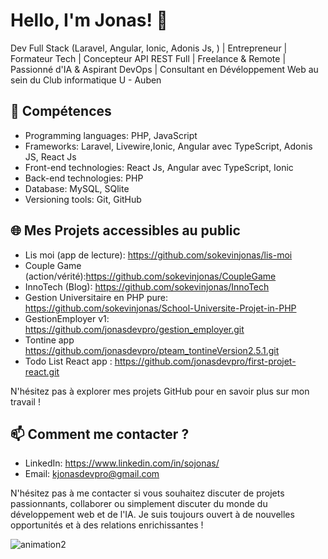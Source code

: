 # Hello, I'm Jonas! 👋

Dev Full Stack (Laravel, Angular, Ionic, Adonis Js, ) | Entrepreneur | Formateur Tech | Concepteur API REST Full | Freelance & Remote | Passionné d'IA & Aspirant DevOps | Consultant en Dévéloppement Web au sein du Club informatique U - Auben

## 🚀 Compétences
- Programming languages: PHP, JavaScript
- Frameworks: Laravel, Livewire,Ionic, Angular avec TypeScript, Adonis JS, React Js
- Front-end technologies: React Js, Angular avec TypeScript, Ionic
- Back-end technologies: PHP
- Database: MySQL, SQlite
- Versioning tools: Git, GitHub

## 🌐 Mes Projets accessibles au public
- Lis moi (app de lecture): https://github.com/sokevinjonas/lis-moi
- Couple Game (action/vérité):https://github.com/sokevinjonas/CoupleGame
- InnoTech (Blog): https://github.com/sokevinjonas/InnoTech
- Gestion Universitaire en PHP pure: https://github.com/sokevinjonas/School-Universite-Projet-in-PHP
- GestionEmployer v1: https://github.com/jonasdevpro/gestion_employer.git 
- Tontine app https://github.com/jonasdevpro/pteam_tontineVersion2.5.1.git
- Todo List React app : https://github.com/jonasdevpro/first-projet-react.git

N'hésitez pas à explorer mes projets GitHub pour en savoir plus sur mon travail !

## 📫 Comment me contacter ?
- LinkedIn: https://www.linkedin.com/in/sojonas/
- Email: kjonasdevpro@gmail.com

N'hésitez pas à me contacter si vous souhaitez discuter de projets passionnants, collaborer ou simplement discuter du monde du développement web et de l'IA. Je suis toujours ouvert à de nouvelles opportunités et à des relations enrichissantes !

![animation2](https://github.com/jonasdevpro/jonasdevpro/assets/142751744/123bf736-b2d3-47d8-b7d8-8cb0889a22d6)
